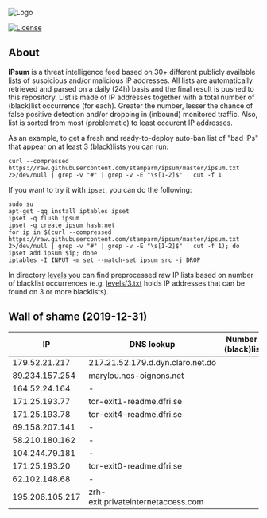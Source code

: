 ![Logo](https://i.imgur.com/PyKLAe7.png)

[![License](https://img.shields.io/badge/license-Public_domain-red.svg)](https://wiki.creativecommons.org/wiki/Public_domain)

About
----

**IPsum** is a threat intelligence feed based on 30+ different publicly available [lists](https://github.com/stamparm/maltrail) of suspicious and/or malicious IP addresses. All lists are automatically retrieved and parsed on a daily (24h) basis and the final result is pushed to this repository. List is made of IP addresses together with a total number of (black)list occurrence (for each). Greater the number, lesser the chance of false positive detection and/or dropping in (inbound) monitored traffic. Also, list is sorted from most (problematic) to least occurent IP addresses.

As an example, to get a fresh and ready-to-deploy auto-ban list of "bad IPs" that appear on at least 3 (black)lists you can run:

```
curl --compressed https://raw.githubusercontent.com/stamparm/ipsum/master/ipsum.txt 2>/dev/null | grep -v "#" | grep -v -E "\s[1-2]$" | cut -f 1
```

If you want to try it with `ipset`, you can do the following:

```
sudo su
apt-get -qq install iptables ipset
ipset -q flush ipsum
ipset -q create ipsum hash:net
for ip in $(curl --compressed https://raw.githubusercontent.com/stamparm/ipsum/master/ipsum.txt 2>/dev/null | grep -v "#" | grep -v -E "\s[1-2]$" | cut -f 1); do ipset add ipsum $ip; done
iptables -I INPUT -m set --match-set ipsum src -j DROP
```

In directory [levels](levels) you can find preprocessed raw IP lists based on number of blacklist occurrences (e.g. [levels/3.txt](levels/3.txt) holds IP addresses that can be found on 3 or more blacklists).

Wall of shame (2019-12-31)
----

|IP|DNS lookup|Number of (black)lists|
|---|---|--:|
179.52.21.217|217.21.52.179.d.dyn.claro.net.do|8
89.234.157.254|marylou.nos-oignons.net|8
164.52.24.164|-|8
171.25.193.77|tor-exit1-readme.dfri.se|8
171.25.193.78|tor-exit4-readme.dfri.se|8
69.158.207.141|-|8
58.210.180.162|-|8
104.244.79.181|-|8
171.25.193.20|tor-exit0-readme.dfri.se|8
62.102.148.68|-|8
195.206.105.217|zrh-exit.privateinternetaccess.com|8
